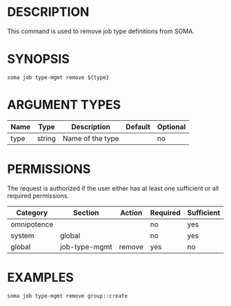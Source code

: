 # DESCRIPTION

This command is used to remove job type definitions from SOMA.

# SYNOPSIS

```
soma job type-mgmt remove ${type}
```

# ARGUMENT TYPES

Name | Type |     Description   | Default | Optional
 --- |  --- | ----------------- | ------- | --------
type | string | Name of the type | | no

# PERMISSIONS

The request is authorized if the user either has at least one
sufficient or all required permissions.

Category | Section | Action | Required | Sufficient
 ------- | ------- | ------ | -------- | ----------
omnipotence | | | no | yes
system | global | | no | yes
global | job-type-mgmt | remove | yes | no

# EXAMPLES

```
soma job type-mgmt remove group::create
```
